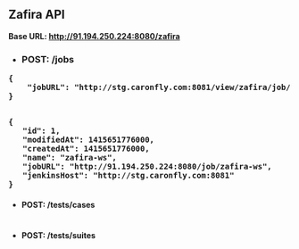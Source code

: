 ## Zafira API

<b> Base URL: http://91.194.250.224:8080/zafira <b>

* ### POST: /jobs
<pre>
{
	"jobURL": "http://stg.caronfly.com:8081/view/zafira/job/zafira-ws"
}
</pre>
<pre>

{
   "id": 1,
   "modifiedAt": 1415651776000,
   "createdAt": 1415651776000,
   "name": "zafira-ws",
   "jobURL": "http://91.194.250.224:8080/job/zafira-ws",
   "jenkinsHost": "http://stg.caronfly.com:8081"
}
</pre>



* #### POST: /tests/cases
<pre>
</pre>

* #### POST: /tests/suites
<pre>
</pre>


